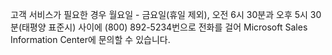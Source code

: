 <Token xmlns:xlink="http://www.w3.org/1999/xlink">고객 서비스가 필요한 경우 월요일 - 금요일(휴일 제외), 오전 6시 30분과 오후 5시 30분(태평양 표준시) 사이에 (800) 892-5234번으로 전화를 걸어 Microsoft Sales Information Center에 문의할 수 있습니다.</Token>

<!--HONumber=Jul16_HO3-->


